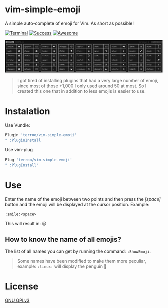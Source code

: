# vim-simple-emoji
A simple auto-complete of emoji for Vim. As short as possible!

[![Terminal](https://badgen.net/badge/icon/terminal?icon=terminal&label)](https://terminalroot.com.br/vim/)
[![Success](https://badgen.net/github/checks/tunnckoCore/opensource)](https://terminalroot.com.br/)
[![Awesome](https://cdn.rawgit.com/sindresorhus/awesome/d7305f38d29fed78fa85652e3a63e154dd8e8829/media/badge.svg)](https://github.com/sindresorhus/awesome)


![:ShowEmoji](vim-simple-emoji.jpg)

> I got tired of installing plugins that had a very large number of emoji, since most of those +1,000 I only used around 50 at most. So I created this one that in addition to less emojis is easier to use.

# Instalation
Use Vundle:
```sh
Plugin 'terroo/vim-simple-emoji'
" :PluginInstall
```

Use vim-plug

```sh
Plug 'terroo/vim-simple-emoji'
" :PlugInstall"
```

# Use
Enter the name of the emoji between two points and then press the *[space]* button and the emoji will be displayed at the cursor position. Example:
```viml
:smile:<space>
```
This will result in: 😃 

## How to know the name of all emojis?
The list of all names you can get by running the command: `:ShowEmoji`.
> Some names have been modified to make them more peculiar, example: `:linux:` will display the penguin 🐧 

# License
[GNU GPLv3](LICENSE)


